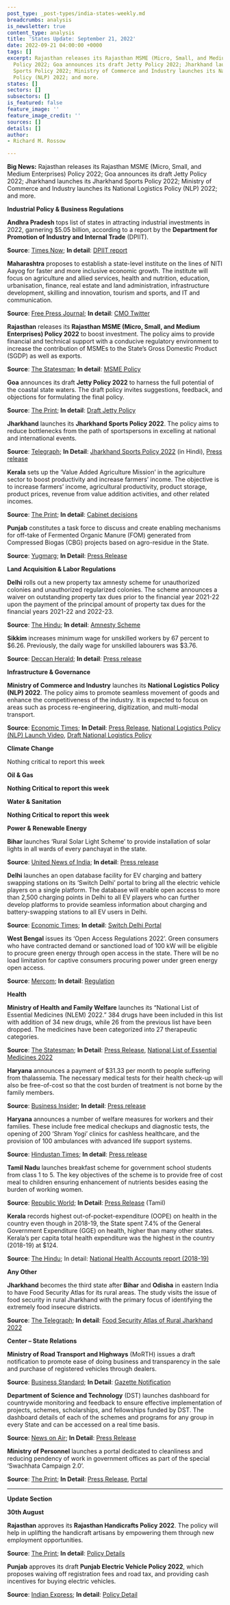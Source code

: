 ```yaml
---
post_type: _post-types/india-states-weekly.md
breadcrumbs: analysis
is_newsletter: true
content_type: analysis
title: 'States Update: September 21, 2022'
date: 2022-09-21 04:00:00 +0000
tags: []
excerpt: Rajasthan releases its Rajasthan MSME (Micro, Small, and Medium Enterprises)
  Policy 2022; Goa announces its draft Jetty Policy 2022; Jharkhand launches its Jharkhand
  Sports Policy 2022; Ministry of Commerce and Industry launches its National Logistics
  Policy (NLP) 2022; and more.
states: []
sectors: []
subsectors: []
is_featured: false
feature_image: ''
feature_image_credit: ''
sources: []
details: []
author:
- Richard M. Rossow

---
```

**Big News:** Rajasthan releases its Rajasthan MSME (Micro, Small, and Medium Enterprises) Policy 2022; Goa announces its draft Jetty Policy 2022; Jharkhand launches its Jharkhand Sports Policy 2022; Ministry of Commerce and Industry launches its National Logistics Policy (NLP) 2022; and more.

**Industrial Policy & Business Regulations**

**Andhra Pradesh** tops list of states in attracting industrial investments in 2022, garnering $5.05 billion, according to a report by the **Department for Promotion of Industry and Internal Trade** (DPIIT).

**Source**: [Times Now](https://www.timesnownews.com/business-economy/industry/andhra-pradesh-tops-list-of-states-in-attracting-industrial-investments-during-january-july-2022-report-article-94171503); **In detail**: [DPIIT report](https://dpiit.gov.in/sites/default/files/2022_August_sia_statistic_Chapter1.4.pdf)

**Maharashtra** proposes to establish a state-level institute on the lines of NITI Aayog for faster and more inclusive economic growth. The institute will focus on agriculture and allied services, health and nutrition, education, urbanisation, finance, real estate and land administration, infrastructure development, skilling and innovation, tourism and sports, and IT and communication.

**Source**: [Free Press Journal](https://www.freepressjournal.in/mumbai/maharashtra-shinde-fadnavis-govt-to-set-up-state-level-institute-on-lines-of-niti-aayog); **In detail**: [CMO Twitter](https://twitter.com/CMOMaharashtra/status/1571504331610005504)

**Rajasthan** releases its **Rajasthan MSME (Micro, Small, and Medium Enterprises) Policy 2022** to boost investment. The policy aims to provide financial and technical support with a conducive regulatory environment to increase the contribution of MSMEs to the State’s Gross Domestic Product (SGDP) as well as exports.

**Source**: [The Statesman](https://www.thestatesman.com/india/rajasthan-introduces-handicraft-msme-policies-to-boost-investment-1503112304.html); **In detail**: [MSME Policy](https://invest.rajasthan.gov.in/policies/rajasthan-msme-policy-2022.pdf)

**Goa** announces its draft **Jetty Policy 2022** to harness the full potential of the coastal state waters. The draft policy invites suggestions, feedback, and objections for formulating the final policy.

**Source**: [The Print](https://theprint.in/india/goa-tourism-department-to-form-jetty-policy-for-state/1126862/); **In detail**: [Draft Jetty Policy](https://goatourism.gov.in/wp-content/uploads/2022/09/Draft-Jetty-Policy.pdf)

**Jharkhand** launches its **Jharkhand Sports Policy 2022**. The policy aims to reduce bottlenecks from the path of sportspersons in excelling at national and international events.

**Source**: [Telegraph](https://www.telegraphindia.com/india/hemant-soren-launches-jharkhand-sports-policy-2022-in-ranchi/cid/1886424); **In Detail**: [Jharkhand Sports Policy 2022](https://sports.jharkhand.gov.in/notification_docs/96dbcdf6Sports%20Policy%20_%202022.pdf) (in Hindi), [Press release](https://cm.jharkhand.gov.in/node/14090)

**Kerala** sets up the ‘Value Added Agriculture Mission’ in the agriculture sector to boost productivity and increase farmers’ income. The objective is to increase farmers’ income, agricultural productivity, product storage, product prices, revenue from value addition activities, and other related incomes.

**Source**: [The Print](https://theprint.in/india/kerala-govt-to-set-up-value-added-agriculture-mission-to-boost-productivity-farmers-income/1128687/); **In detail**: [Cabinet decisions](https://keralacm.gov.in/2022/09/14/cabinet-decisions-14-09-2022/)

**Punjab** constitutes a task force to discuss and create enabling mechanisms for off-take of Fermented Organic Manure (FOM) generated from Compressed Biogas (CBG) projects based on agro-residue in the State.

**Source**: [Yugmarg](https://www.yugmarg.com/news/7178-punjab-govt-constitutes-task-force-to-create-mechanism-for-off-take-of-fermented-organic-manure-from-cbg-projects); **In Detail**: [Press Release](https://acrobat.adobe.com/id/urn:aaid:sc:VA6C2:3b1bdb34-ee9a-4860-97f1-7389db9ae731#pageNum=1)

**Land Acquisition & Labor Regulations**

**Delhi** rolls out a new property tax amnesty scheme for unauthorized colonies and unauthorized regularized colonies. The scheme announces a waiver on outstanding property tax dues prior to the financial year 2021-22 upon the payment of the principal amount of property tax dues for the financial years 2021-22 and 2022-23.

**Source**: [The Hindu](https://www.thehindu.com/news/cities/Delhi/mcd-rolls-out-new-property-tax-amnesty-scheme-for-illegal-colonies/article65891551.ece); **In detail**: [Amnesty Scheme](https://mcdonline.nic.in/ndmcportal/downloadFile/amnesty_scheme_f.y.2022-23_unauthorized_colony_&_villages_(1)_22091509490999.pdf)

**Sikkim** increases minimum wage for unskilled workers by 67 percent to $6.26. Previously, the daily wage for unskilled labourers was $3.76.

**Source**: [Deccan Herald](https://www.deccanherald.com/national/east-and-northeast/sikkim-govt-hikes-minimum-wages-1145061.html); **In detail**: [Press release](https://sikkim.gov.in/media/press-release/press-info?name=Taking+a+historic+step+toward+the+welfare+of+all+workers%2c+the+state+government+has+revised+the+rate+of+minimum+wages+for+Unskilled%2c+Semi-skilled%2c+Skilled+and+Highly-skilled+workers)

**Infrastructure & Governance**

**Ministry of Commerce and Industry** launches its **National Logistics Policy (NLP) 2022**. The policy aims to promote seamless movement of goods and enhance the competitiveness of the industry. It is expected to focus on areas such as process re-engineering, digitization, and multi-modal transport.

**Source**: [Economic Times](https://economictimes.indiatimes.com/news/economy/policy/pm-narendra-modi-launches-national-logistics-policy/articleshow/94268093.cms?from=mdr); **In Detail**: [Press Release](https://pib.gov.in/PressReleasePage.aspx?PRID=1860192), [National Logistics Policy (NLP) Launch Video](https://www.youtube.com/watch?v=VocGGxdaND4), [Draft National Logistics Policy](https://static.mygov.in/rest/s3fs-public/mygov_154953859051553221.pdf)

**Climate Change**

Nothing critical to report this week

**Oil & Gas**

**Nothing Critical to report this week**

**Water & Sanitation**

**Nothing Critical to report this week**

**Power & Renewable Energy**

**Bihar** launches ‘Rural Solar Light Scheme’ to provide installation of solar lights in all wards of every panchayat in the state.

**Source**: [United News of India](http://www.uniindia.com/nitish-launches-rural-solar-light-scheme-in-bihar/east/news/2823003.html); **In detail**: [Press release](https://state.bihar.gov.in/prdbihar/cache/10/18-Sep-22/SHOW_DOCS/644.pdf)

**Delhi** launches an open database facility for EV charging and battery swapping stations on its ‘Switch Delhi’ portal to bring all the electric vehicle players on a single platform. The database will enable open access to more than 2,500 charging points in Delhi to all EV players who can further develop platforms to provide seamless information about charging and battery-swapping stations to all EV users in Delhi.

**Source**: [Economic Times](https://energy.economictimes.indiatimes.com/news/power/delhi-govt-launches-open-database-facility-for-ev-charging-battery-swapping-stations/94187873); **In detail**: [Switch Delhi Portal](https://ev.delhi.gov.in/openev/)

**West Bengal** issues its ‘Open Access Regulations 2022’. Green consumers who have contracted demand or sanctioned load of 100 kW will be eligible to procure green energy through open access in the state. There will be no load limitation for captive consumers procuring power under green energy open access.

**Source**: [Mercom](https://mercomindia.com/west-bengal-issues-open-access-regulations-including-green-energy/); **In detail**: [Regulation](https://wberc.gov.in/sites/default/files/Open%20Access%20Regulation%202022_1.pdf)

**Health**

**Ministry of Health and Family Welfare** launches its “National List of Essential Medicines (NLEM) 2022.” 384 drugs have been included in this list with addition of 34 new drugs, while 26 from the previous list have been dropped. The medicines have been categorized into 27 therapeutic categories.

**Source**: [The Statesman](https://www.thestatesman.com/india/with-addition-of-34-new-drugs-number-of-essential-medicines-goes-to-384-1503110635.html); **In Detail**: [Press Release](https://pib.gov.in/PressReleasePage.aspx?PRID=1858931), [National List of Essential Medicines 2022](https://main.mohfw.gov.in/newshighlights-104)

**Haryana** announces a payment of $31.33 per month to people suffering from thalassemia. The necessary medical tests for their health check-up will also be free-of-cost so that the cost burden of treatment is not borne by the family members.

**Source**: [Business Insider](https://www.businessinsider.in/science/health/news/thalassemia-patients-to-get-2500-per-month-in-haryana/articleshow/94281412.cms); **In detail**: [Press release](https://acrobat.adobe.com/id/urn:aaid:sc:VA6C2:c30c3629-dc67-4b8f-a04d-d2e1cac89258#pageNum=1)

**Haryana** announces a number of welfare measures for workers and their families. These include free medical checkups and diagnostic tests, the opening of 200 ‘Shram Yogi’ clinics for cashless healthcare, and the provision of 100 ambulances with advanced life support systems.

**Source**: [Hindustan Times](https://www.hindustantimes.com/cities/gurugram-news/haryana-cm-announces-free-yearly-medical-check-ups-for-workers-101663435990505.html); **In detail**: [Press release](https://manoharlalkhattar.in/node/28149)

**Tamil Nadu** launches breakfast scheme for government school students from class 1 to 5. The key objectives of the scheme is to provide free of cost meal to children ensuring enhancement of nutrients besides easing the burden of working women.

**Source**: [Republic World](https://www.republicworld.com/india-news/general-news/tamil-nadu-cm-stalin-launches-free-breakfast-plan-for-govt-primary-students-articleshow.html); **In Detail**: [Press Release](http://cms.tn.gov.in/sites/default/files/press_release/pr150922_1598.pdf) (Tamil)

**Kerala** records highest out-of-pocket-expenditure (OOPE) on health in the country even though in 2018-19, the State spent 7.4% of the General Government Expenditure (GGE) on health, higher than many other states. Kerala’s per capita total health expenditure was the highest in the country (2018-19) at $124.

**Source**: [The Hindu](https://www.thehindu.com/news/national/kerala/nha-2018-19-kerala-tops-health-expenditure-private-health-spending/article65886826.ece); In detail: [National Health Accounts report (2018-19)](https://nhsrcindia.org/sites/default/files/2022-09/NHA%202018-19_07-09-2022_revised_0.pdf)

**Any Other**

**Jharkhand** becomes the third state after **Bihar** and **Odisha** in eastern India to have Food Security Atlas for its rural areas. The study visits the issue of food security in rural Jharkhand with the primary focus of identifying the extremely food insecure districts.

**Source**: [The Telegraph](https://www.telegraphindia.com/india/jharkhand-became-second-state-after-bihar-odisha-to-have-food-security-atlas-for-rural-areas/cid/1886211); **In detail**: [Food Security Atlas of Rural Jharkhand 2022](https://www.ihdindia.org/pdf/FSA_JHARKHAND_2022.pdf)

**Center – State Relations**

**Ministry of Road Transport and Highways** (MoRTH) issues a draft notification to promote ease of doing business and transparency in the sale and purchase of registered vehicles through dealers.

**Source**: [Business Standard](https://www.business-standard.com/article/economy-policy/centre-drafts-proposal-for-ease-of-doing-business-in-registered-vehicles-122091500031_1.html); **In Detail**: [Gazette Notification](https://static.pib.gov.in/WriteReadData/specificdocs/documents/2022/sep/doc2022915103901.pdf)

**Department of Science and Technology** (DST) launches dashboard for countrywide monitoring and feedback to ensure effective implementation of projects, schemes, scholarships, and fellowships funded by DST. The dashboard details of each of the schemes and programs for any group in every State and can be accessed on a real time basis.

**Source**: [News on Air](https://newsonair.gov.in/News?title=Union-Minister-Dr-Jitendra-Singh-launches-Dashboard-of-Department-of-Science-and-Technology&id=447748); **In Detail**: [Press Release](https://pib.gov.in/PressReleasePage.aspx?PRID=1859604)

**Ministry of Personnel** launches a portal dedicated to cleanliness and reducing pendency of work in government offices as part of the special ‘Swachhata Campaign 2.0’.

**Source**: [The Print](https://theprint.in/india/minister-jitendra-singh-launches-portal-for-special-cleanliness-campaign/1128696/); **In Detail**: [Press Release](https://pib.gov.in/PressReleasePage.aspx?PRID=1859277), [Portal](https://www.pgportal.gov.in/scdpm22)

***

**Update Section**

**30th August**

**Rajasthan** approves its **Rajasthan Handicrafts Policy 2022**. The policy will help in uplifting the handicraft artisans by empowering them through new employment opportunities.

**Source**: [The Print](https://theprint.in/india/rajasthan-cabinet-approves-formation-of-audit-authority-to-assess-performance-of-depts/1103890/); **In detail**: [Policy Details](https://invest.rajasthan.gov.in/policies/rajasthan-handicraft-policy-2022.pdf)

**Punjab** approves its draft **Punjab Electric Vehicle Policy 2022**, which proposes waiving off registration fees and road tax, and providing cash incentives for buying electric vehicles.

**Source**: [Indian Express](https://indianexpress.com/article/cities/chandigarh/punjab-bhagwant-mann-okays-draft-ev-policy-registration-fee-road-tax-8116023/); **In detail**: [Policy Detail](http://punjabtransport.org/Punjab%20Electric%20Vehicle%20Policy%202022(draft).pdf)
